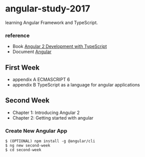 # angular-study-2017
learning Angular Framework and TypeScript.

### reference 
* Book [Angular 2 Development with TypeScript](https://www.manning.com/books/angular-2-development-with-typescript)
* Document [Angular](https://angular.io/guide/quickstart)

## First Week
* appendix A ECMASCRIPT 6
* appendix B TypeScript as a language for angular applications

## Second Week
* Chapter 1: Introducing Angular 2
* Chapter 2: Getting started with angular

### Create New Angular App
```
$ (OPTIONAL) npm install -g @angular/cli
$ ng new second-week 
$ cd second-week
```
